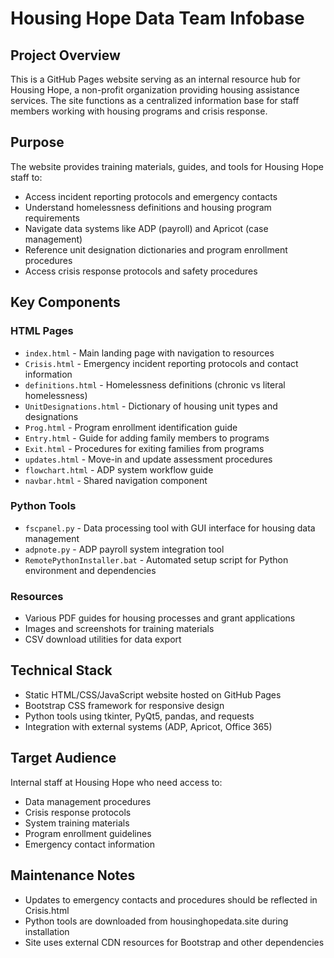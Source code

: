 # Housing Hope Data Team Infobase

## Project Overview
This is a GitHub Pages website serving as an internal resource hub for Housing Hope, a non-profit organization providing housing assistance services. The site functions as a centralized information base for staff members working with housing programs and crisis response.

## Purpose
The website provides training materials, guides, and tools for Housing Hope staff to:
- Access incident reporting protocols and emergency contacts
- Understand homelessness definitions and housing program requirements
- Navigate data systems like ADP (payroll) and Apricot (case management)
- Reference unit designation dictionaries and program enrollment procedures
- Access crisis response protocols and safety procedures

## Key Components

### HTML Pages
- `index.html` - Main landing page with navigation to resources
- `Crisis.html` - Emergency incident reporting protocols and contact information
- `definitions.html` - Homelessness definitions (chronic vs literal homelessness)
- `UnitDesignations.html` - Dictionary of housing unit types and designations
- `Prog.html` - Program enrollment identification guide
- `Entry.html` - Guide for adding family members to programs
- `Exit.html` - Procedures for exiting families from programs
- `updates.html` - Move-in and update assessment procedures
- `flowchart.html` - ADP system workflow guide
- `navbar.html` - Shared navigation component

### Python Tools
- `fscpanel.py` - Data processing tool with GUI interface for housing data management
- `adpnote.py` - ADP payroll system integration tool
- `RemotePythonInstaller.bat` - Automated setup script for Python environment and dependencies

### Resources
- Various PDF guides for housing processes and grant applications
- Images and screenshots for training materials
- CSV download utilities for data export

## Technical Stack
- Static HTML/CSS/JavaScript website hosted on GitHub Pages
- Bootstrap CSS framework for responsive design
- Python tools using tkinter, PyQt5, pandas, and requests
- Integration with external systems (ADP, Apricot, Office 365)

## Target Audience
Internal staff at Housing Hope who need access to:
- Data management procedures
- Crisis response protocols
- System training materials
- Program enrollment guidelines
- Emergency contact information

## Maintenance Notes
- Updates to emergency contacts and procedures should be reflected in Crisis.html
- Python tools are downloaded from housinghopedata.site during installation
- Site uses external CDN resources for Bootstrap and other dependencies